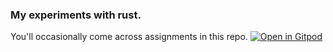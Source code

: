 ### My experiments with rust. 

You'll occasionally come across assignments in this repo.
[![Open in Gitpod](https://gitpod.io/button/open-in-gitpod.svg)](https://gitpod.io/#/https://github.com/islami00/cscS01-rust.git)


